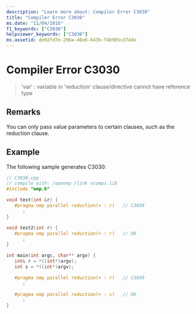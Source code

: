```yaml
---
description: "Learn more about: Compiler Error C3030"
title: "Compiler Error C3030"
ms.date: "11/04/2016"
f1_keywords: ["C3030"]
helpviewer_keywords: ["C3030"]
ms.assetid: de92fd7e-29ba-46e8-b43b-f4b985cd74de
---
```

# Compiler Error C3030

> 'var' : variable in 'reduction' clause/directive cannot have reference type

## Remarks

You can only pass value parameters to certain clauses, such as the reduction clause.

## Example

The following sample generates C3030:

```cpp
// C3030.cpp
// compile with: /openmp /link vcomps.lib
#include "omp.h"

void test(int &r) {
   #pragma omp parallel reduction(+ : r)   // C3030
      ;
}

void test2(int r) {
   #pragma omp parallel reduction(+ : r)   // OK
      ;
}

int main(int argc, char** argv) {
   int& r = *((int*)argv);
   int s = *((int*)argv);

   #pragma omp parallel reduction(+ : r)   // C3030
      ;

   #pragma omp parallel reduction(+ : s)   // OK
      ;
}
```
